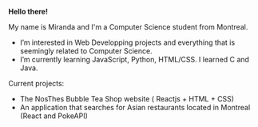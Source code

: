 

**Hello there!**

My name is Miranda and I'm a Computer Science student from Montreal.




- I’m interested in Web Developping projects and everything that is seemingly related to Computer Science. </br>
- I’m currently learning JavaScript, Python, HTML/CSS. I learned C and Java.


Current projects:
- The NosThes Bubble Tea Shop website ( Reactjs + HTML + CSS)
- An application that searches for Asian restaurants located in Montreal (React and PokeAPI)
<!---
miranlia/miranlia is a ✨ special ✨ repository because its `README.md` (this file) appears on your GitHub profile.
You can click the Preview link to take a look at your changes.
--->


